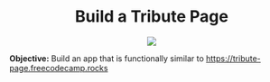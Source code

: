 <div align="center">
<h1>Build a Tribute Page</h1>
<img src="https://i.postimg.cc/K8mbkyhz/Logo-Black.png"/>
</div>

**Objective:** Build an app that is functionally similar to https://tribute-page.freecodecamp.rocks
